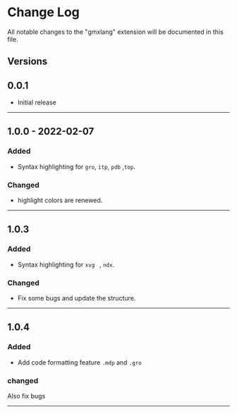 # Change Log

All notable changes to the "gmxlang" extension will be documented in this file.

## Versions

## 0.0.1

- Initial release
---

## 1.0.0 - 2022-02-07
### Added

-  Syntax highlighting for `gro`, `itp`, `pdb` ,`top`.

### Changed

- highlight colors are renewed.

---

## 1.0.3
### Added

-  Syntax highlighting for `xvg ` , `ndx`.

### Changed

- Fix some bugs and update the structure.

---

## 1.0.4
### Added

- Add code formatting feature `.mdp` and `.gro`
  
### changed

Also fix bugs 

---


